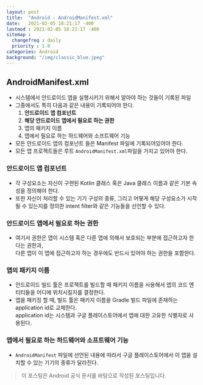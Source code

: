 ```yaml
---
layout: post
title:  "Android - AndroidManifest.xml"
date:   2021-02-05 18:21:17 -400
lastmod : 2021-02-05 18:21:17 -400
sitemap :
  changefreq : daily
  priority : 1.0
categories: Android
background: "/img/classic_blue.jpeg"
---
```


## AndroidManifest.xml
- 시스템에서 안드로이드 앱을 실행시키기 위해서 알아야 하는 것들이 기록된 파일
- 그중에서도 특히 다음과 같은 내용이 기록되어야 한다.
    1. **안드로이드 앱 컴포넌트**
    2. **해당 안드로이드 앱에서 필요로 하는 권한** 
    3. 앱의 패키지 이름
    4. 앱에서 필요로 하는 하드웨어와 소프트웨어 기능
- 모든 안드로이드 앱의 컴포넌트 들은 Manifest 파일에 기록되어있어야 한다.
- 모든 앱 프로젝트들은 루트 `AndroidManifest.xml`파일을 가지고 있어야 한다.

### 안드로이드 앱 컴포넌트
- 각 구성요소는 자신이 구현된 Kotlin 클래스 혹은 Java 클래스 이름과 같은 기본 속성을 정의해야 한다.
- 또한 자신이 처리할 수 있는 기기 구성의 종류, 그리고 어떻게 해당 구성요소가 시작될 수 있는지를 정의한 intent filter와 같은 기능들을 선언할 수 있다.

### 안드로이드 앱에서 필요로 하는 권한
- 여기서 권한은 앱이 시스템 혹은 다른 앱에 의해서 보호되는 부분에 접근하고자 한다는 권한과,   
다른 앱이 이 앱에 접근하고자 하는 경우에도 반드시 있어야 하는 권한을 포함한다.

### 앱의 패키지 이름
- 안드로이드 빌드 툴은 프로젝트를 빌드할 때 패키지 이름을 사용해서 앱의 코드 엔티티들을 어디에 위치시킬지를 결정한다.
- 앱을 패키징 할 때, 빌드 툴은 패키지 이름을 Gradle 빌드 파일에 존재하는 application id로 교체한다.  
application id는 시스템과 구글 플레이스토어에서 앱에 대한 고유한 식별자로 사용된다.  

### 앱에서 필요로 하는 하드웨어와 소프트웨어 기능
- `AndroidManifest` 파일에 선언된 내용에 따라서 구글 플레이스토어에서 이 앱을 설치할 수 있는 기기의 종류가 달라진다.  

   
> 이 포스팅은 Android 공식 문서를 바탕으로 작성된 포스팅입니다.  

<br/>
